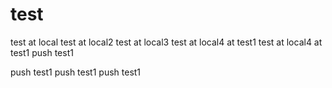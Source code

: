 # test
test at local
test at local2
test at local3
test at local4 at test1
test at local4 at test1
push test1

push test1
push test1
push test1
